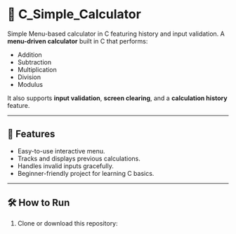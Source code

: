 # 🧮 C_Simple_Calculator
Simple Menu-based calculator in C featuring history and input validation.
A **menu-driven calculator** built in C that performs:
- Addition  
- Subtraction  
- Multiplication  
- Division  
- Modulus  

It also supports **input validation**, **screen clearing**, and a **calculation history** feature.

---

## 🚀 Features
- Easy-to-use interactive menu.  
- Tracks and displays previous calculations.  
- Handles invalid inputs gracefully.  
- Beginner-friendly project for learning C basics.  

---

## 🛠 How to Run
1. Clone or download this repository:  
